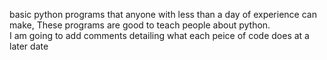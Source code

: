 basic python programs that anyone with less than a day of experience can make,
These programs are good to teach people about python.                                       
I am going to add comments  detailing what each peice of code does at a later date
